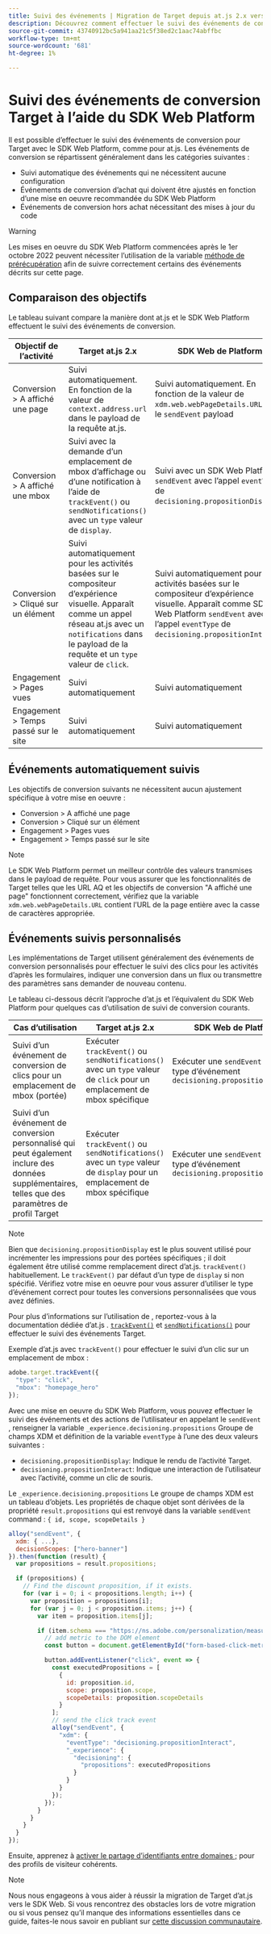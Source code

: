 ```yaml
---
title: Suivi des événements | Migration de Target depuis at.js 2.x vers le SDK Web
description: Découvrez comment effectuer le suivi des événements de conversion Adobe Target à l’aide du SDK Web Experience Platform.
source-git-commit: 43740912bc5a941aa21c5f38ed2c1aac74abffbc
workflow-type: tm+mt
source-wordcount: '681'
ht-degree: 1%

---
```



# Suivi des événements de conversion Target à l’aide du SDK Web Platform

Il est possible d’effectuer le suivi des événements de conversion pour Target avec le SDK Web Platform, comme pour at.js. Les événements de conversion se répartissent généralement dans les catégories suivantes :

* Suivi automatique des événements qui ne nécessitent aucune configuration
* Événements de conversion d’achat qui doivent être ajustés en fonction d’une mise en oeuvre recommandée du SDK Web Platform
* Événements de conversion hors achat nécessitant des mises à jour du code

>[!WARNING]
>
> Les mises en oeuvre du SDK Web Platform commencées après le 1er octobre 2022 peuvent nécessiter l’utilisation de la variable [méthode de prérécupération](prefetch-workaround.md) afin de suivre correctement certains des événements décrits sur cette page.

## Comparaison des objectifs

Le tableau suivant compare la manière dont at.js et le SDK Web Platform effectuent le suivi des événements de conversion.

| Objectif de l’activité | Target at.js 2.x | SDK Web de Platform |
|---|---|---|
| Conversion > A affiché une page | Suivi automatiquement. En fonction de la valeur de `context.address.url` dans le payload de la requête at.js. | Suivi automatiquement. En fonction de la valeur de `xdm.web.webPageDetails.URL` dans le `sendEvent` payload |
| Conversion > A affiché une mbox | Suivi avec la demande d’un emplacement de mbox d’affichage ou d’une notification à l’aide de `trackEvent()` ou `sendNotifications()` avec un `type` valeur de `display`. | Suivi avec un SDK Web Platform `sendEvent` avec l’appel `eventType` de `decisioning.propositionDisplay`. |
| Conversion > Cliqué sur un élément | Suivi automatiquement pour les activités basées sur le compositeur d’expérience visuelle. Apparaît comme un appel réseau at.js avec un `notifications` dans le payload de la requête et un `type` valeur de `click`. | Suivi automatiquement pour les activités basées sur le compositeur d’expérience visuelle. Apparaît comme SDK Web Platform `sendEvent` avec l’appel `eventType` de `decisioning.propositionInteract`. |
| Engagement > Pages vues | Suivi automatiquement | Suivi automatiquement |
| Engagement > Temps passé sur le site | Suivi automatiquement | Suivi automatiquement |

<!--
| Revenue > RPV, AOV, or Total Sales | Tracked based on the `orderTotal` parameter values for the specified mbox(es) | Tracked based on the `xdm.commerce.order.priceTotal` values. Its best to use the "any mbox" option in the goal setup. |
| Revenue > Orders | Tracked based on the unique `orderId` parameter values for the specified mbox(es) | Tracked based on the unique values for `xdm.commerce.order.purchaseID`. Its best to use the "any mbox" option in the goal setup. |
| Engagement > Custom Scoring | Tracked with the `mboxPageValue` parameter. Refer to the [dedicated documentation](https://experienceleague.adobe.com/docs/target/using/activities/success-metrics/capture-score.html) for more details. | Tracked with `data.__adobe.target.mboxPageValue` in the `sendEvent` payload |
-->

## Événements automatiquement suivis

Les objectifs de conversion suivants ne nécessitent aucun ajustement spécifique à votre mise en oeuvre :

* Conversion > A affiché une page
* Conversion > Cliqué sur un élément
* Engagement > Pages vues
* Engagement > Temps passé sur le site

>[!NOTE]
>
>Le SDK Web Platform permet un meilleur contrôle des valeurs transmises dans le payload de requête. Pour vous assurer que les fonctionnalités de Target telles que les URL AQ et les objectifs de conversion &quot;A affiché une page&quot; fonctionnent correctement, vérifiez que la variable `xdm.web.webPageDetails.URL` contient l’URL de la page entière avec la casse de caractères appropriée.

<!--
## Purchase conversion events

The following conversion goals are based on the order details information passed in the Platform Web SDK `sendEvent` payload:

* Revenue > Revenue per Visit (RPV)
* Revenue > Average Order Value (AOV)
* Revenue > Total Sales
* Revenue > Orders

Target at.js implementations typically use an order confirmation mbox with the `trackEvent()` or `sendNotifications()` functions to pass the order ID, order total, and a list of product IDs purchased. These methods are specific to Target.

The Platform Web SDK is a shared library for all Adobe applications and you may have other applications such as Adobe Analytics to consider. Because of this shared nature, its best send a single order confirmation call using the appropriate commerce XDM field group.

For more information and an example, refer to the tutorial section about [sending purchase parameters to Target](send-parameters.md#purchase-parameters). 
-->

## Événements suivis personnalisés

Les implémentations de Target utilisent généralement des événements de conversion personnalisés pour effectuer le suivi des clics pour les activités d’après les formulaires, indiquer une conversion dans un flux ou transmettre des paramètres sans demander de nouveau contenu.

Le tableau ci-dessous décrit l’approche d’at.js et l’équivalent du SDK Web Platform pour quelques cas d’utilisation de suivi de conversion courants.

| Cas d’utilisation | Target at.js 2.x | SDK Web de Platform |
|---|---|---|
| Suivi d’un événement de conversion de clics pour un emplacement de mbox (portée) | Exécuter `trackEvent()` ou `sendNotifications()` avec un `type` valeur de `click` pour un emplacement de mbox spécifique | Exécuter une `sendEvent` avec un type d’événement `decisioning.propositionInteract` |
| Suivi d’un événement de conversion personnalisé qui peut également inclure des données supplémentaires, telles que des paramètres de profil Target | Exécuter `trackEvent()` ou `sendNotifications()` avec un `type` valeur de `display` pour un emplacement de mbox spécifique | Exécuter une `sendEvent` avec un type d’événement `decisioning.propositionDisplay` |

>[!NOTE]
>
>Bien que `decisioning.propositionDisplay` est le plus souvent utilisé pour incrémenter les impressions pour des portées spécifiques ; il doit également être utilisé comme remplacement direct d’at.js. `trackEvent()` habituellement. Le `trackEvent()` par défaut d’un type de `display` si non spécifié. Vérifiez votre mise en oeuvre pour vous assurer d’utiliser le type d’événement correct pour toutes les conversions personnalisées que vous avez définies.

Pour plus d’informations sur l’utilisation de , reportez-vous à la documentation dédiée d’at.js . [`trackEvent()`](https://developer.adobe.com/target/implement/client-side/atjs/atjs-functions/adobe-target-trackevent/) et [`sendNotifications()`](https://developer.adobe.com/target/implement/client-side/atjs/atjs-functions/adobe-target-sendnotifications-atjs-21/) pour effectuer le suivi des événements Target.

Exemple d’at.js avec `trackEvent()` pour effectuer le suivi d’un clic sur un emplacement de mbox :

```JavaScript
adobe.target.trackEvent({
  "type": "click",
  "mbox": "homepage_hero"
});
```

Avec une mise en oeuvre du SDK Web Platform, vous pouvez effectuer le suivi des événements et des actions de l’utilisateur en appelant le `sendEvent` , renseigner la variable `_experience.decisioning.propositions` Groupe de champs XDM et définition de la variable `eventType` à l’une des deux valeurs suivantes :

* `decisioning.propositionDisplay`: Indique le rendu de l’activité Target.
* `decisioning.propositionInteract`: Indique une interaction de l’utilisateur avec l’activité, comme un clic de souris.

Le `_experience.decisioning.propositions` Le groupe de champs XDM est un tableau d’objets. Les propriétés de chaque objet sont dérivées de la propriété `result.propositions` qui est renvoyé dans la variable `sendEvent` command : `{ id, scope, scopeDetails }`

```JavaScript
alloy("sendEvent", {
  xdm: { ...},
  decisionScopes: ["hero-banner"]
}).then(function (result) {
  var propositions = result.propositions;

  if (propositions) {
    // Find the discount proposition, if it exists.
    for (var i = 0; i < propositions.length; i++) {
      var proposition = propositions[i];
      for (var j = 0; j < proposition.items; j++) {
        var item = proposition.items[j];

        if (item.schema === "https://ns.adobe.com/personalization/measurement") {
          // add metric to the DOM element
          const button = document.getElementById("form-based-click-metric");

          button.addEventListener("click", event => {
            const executedPropositions = [
              {
                id: proposition.id,
                scope: proposition.scope,
                scopeDetails: proposition.scopeDetails
              }
            ];
            // send the click track event
            alloy("sendEvent", {
              "xdm": {
                "eventType": "decisioning.propositionInteract",
                "_experience": {
                  "decisioning": {
                    "propositions": executedPropositions
                  }
                }
              }
            });
          });
        }
      }
    }
  }
});
```

Ensuite, apprenez à [activer le partage d’identifiants entre domaines ;](cross-domain.md) pour des profils de visiteur cohérents.

>[!NOTE]
>
>Nous nous engageons à vous aider à réussir la migration de Target d’at.js vers le SDK Web. Si vous rencontrez des obstacles lors de votre migration ou si vous pensez qu’il manque des informations essentielles dans ce guide, faites-le nous savoir en publiant sur [cette discussion communautaire](https://experienceleaguecommunities.adobe.com/t5/adobe-experience-platform-launch/tutorial-discussion-implement-adobe-experience-cloud-with-web/td-p/444996).